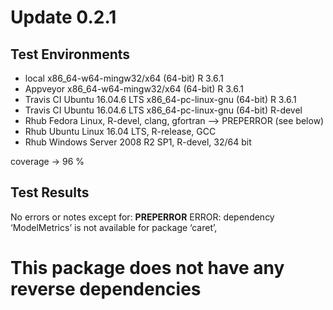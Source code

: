 
# Update 0.2.1

## Test Environments
* local x86_64-w64-mingw32/x64 (64-bit) R 3.6.1
* Appveyor x86_64-w64-mingw32/x64 (64-bit) R 3.6.1
* Travis CI Ubuntu 16.04.6 LTS x86_64-pc-linux-gnu (64-bit) R 3.6.1
* Travis CI Ubuntu 16.04.6 LTS x86_64-pc-linux-gnu (64-bit) R-devel
* Rhub Fedora Linux, R-devel, clang, gfortran --> PREPERROR (see below)
* Rhub Ubuntu Linux 16.04 LTS, R-release, GCC
* Rhub Windows Server 2008 R2 SP1, R-devel, 32/64 bit

coverage -> 96 %




## Test Results

No errors or notes except for:
**PREPERROR**
ERROR: dependency ‘ModelMetrics’ is not available for package ‘caret’,   

# This package does not have any reverse dependencies